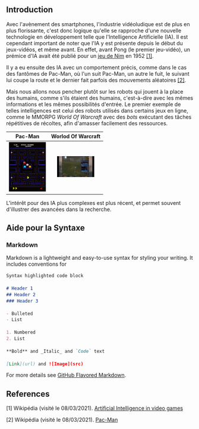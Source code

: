## Introduction

Avec l'avènement des smartphones, l'industrie vidéoludique est de plus en plus florissante, c'est donc logique qu'elle se rapproche d'une nouvelle technologie en développement telle que l'Intelligence Artificielle (IA). Il est cependant important de noter que l'IA y est présente depuis le début du jeux-vidéos, et même avant. En effet, avant Pong (le premier jeu-vidéo), un prémice d'IA avait été publié pour un [jeu de Nim](https://fr.wikipedia.org/wiki/Jeux_de_Nim) en 1952 [[1]](#1). 

Il y a eu ensuite des IA avec un comportement précis, comme dans le cas des fantômes de Pac-Man, où l'un suit Pac-Man, un autre le fuit, le suivant lui coupe la route et le dernier fait parfois des mouvements aléatoires [[2]](#2). 

Mais nous allons nous pencher plutôt sur les robots qui jouent à la place des humains, comme s'ils étaient des humains, c'est-à-dire avec les mêmes informations et les mêmes possibilités d'entrée. Le premier exemple de telles intelligences est celui des robots utilisés dans certains jeux en ligne, comme le MMORPG *World Of Warcraft* avec des *bots* exécutant des tâches répétitives de récoltes, afin d'amasser facilement des ressources.  

Pac-Man                    |  Worlod Of Warcraft
:-------------------------:|:-------------------------:
<img src="https://raw.githubusercontent.com/julienbronner/Veille_Technologique_IA-JV/main/Images_Synthese/pacman.jpg" width="100" >  | <img src="https://raw.githubusercontent.com/julienbronner/Veille_Technologique_IA-JV/main/Images_Synthese/wow_bot.jpg" width="100" >

L'intérêt pour des IA plus complexes est plus récent, et permet souvent d'illustrer des avancées dans la recherche. 

## 

## Aide pour la Syntaxe
 
### Markdown

Markdown is a lightweight and easy-to-use syntax for styling your writing. It includes conventions for

```markdown
Syntax highlighted code block

# Header 1
## Header 2
### Header 3

- Bulleted
- List

1. Numbered
2. List

**Bold** and _Italic_ and `Code` text

[Link](url) and ![Image](src)
```

For more details see [GitHub Flavored Markdown](https://guides.github.com/features/mastering-markdown/).

## References
<a id="1">[1]</a> 
Wikipédia (visité le 08/03/2021).
[Artificial Intelligence in video games](https://en.wikipedia.org/wiki/Artificial_intelligence_in_video_games)

<a id="2">[2]</a> 
Wikipédia (visité le 08/03/2021).
[Pac-Man](https://fr.wikipedia.org/wiki/Pac-Man#Personnages)
